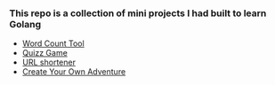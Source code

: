 ### This repo is a collection of mini projects I had built to learn Golang

- [Word Count Tool](./wc-tool/)
- [Quizz Game](./quizz/)
- [URL shortener](./urlshort/)
- [Create Your Own Adventure](./cyoa/)
